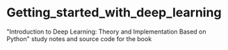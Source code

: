 # Getting_started_with_deep_learning
"Introduction to Deep Learning: Theory and Implementation Based on Python" study notes and source code for the book
